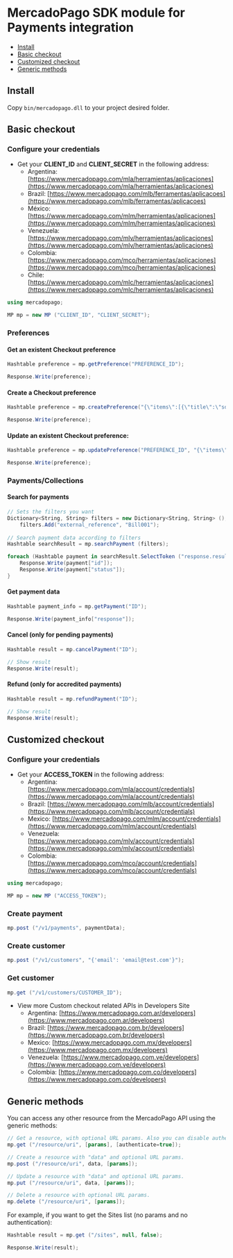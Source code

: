 # MercadoPago SDK module for Payments integration

* [Install](#install)
* [Basic checkout](#basic-checkout)
* [Customized checkout](#custom-checkout)
* [Generic methods](#generic-methods)

<a name="install"></a>
## Install

Copy `bin/mercadopago.dll` to your project desired folder.

<a name="basic-checkout"></a>
## Basic checkout

### Configure your credentials

* Get your **CLIENT_ID** and **CLIENT_SECRET** in the following address:
    * Argentina: [https://www.mercadopago.com/mla/herramientas/aplicaciones](https://www.mercadopago.com/mla/herramientas/aplicaciones)
    * Brazil: [https://www.mercadopago.com/mlb/ferramentas/aplicacoes](https://www.mercadopago.com/mlb/ferramentas/aplicacoes)
    * México: [https://www.mercadopago.com/mlm/herramientas/aplicaciones](https://www.mercadopago.com/mlm/herramientas/aplicaciones)
    * Venezuela: [https://www.mercadopago.com/mlv/herramientas/aplicaciones](https://www.mercadopago.com/mlv/herramientas/aplicaciones)
    * Colombia: [https://www.mercadopago.com/mco/herramientas/aplicaciones](https://www.mercadopago.com/mco/herramientas/aplicaciones)
    * Chile: [https://www.mercadopago.com/mlc/herramientas/aplicaciones](https://www.mercadopago.com/mlc/herramientas/aplicaciones)

```CS
using mercadopago;

MP mp = new MP ("CLIENT_ID", "CLIENT_SECRET");
```

### Preferences

#### Get an existent Checkout preference

```CS
Hashtable preference = mp.getPreference("PREFERENCE_ID");

Response.Write(preference);
```

#### Create a Checkout preference

```CS
Hashtable preference = mp.createPreference("{\"items\":[{\"title\":\"sdk-dotnet\",\"quantity\":1,\"currency_id\":\"ARS\",\"unit_price\":10.5}]}");

Response.Write(preference);
```

#### Update an existent Checkout preference:

```CS
Hashtable preference = mp.updatePreference("PREFERENCE_ID", "{\"items\":[{\"title\":\"sdk-dotnet\",\"quantity\":1,\"currency_id\":\"USD\",\"unit_price\":2}]}");

Response.Write(preference);
```

### Payments/Collections

#### Search for payments

```CS
// Sets the filters you want
Dictionary<String, String> filters = new Dictionary<String, String> ();
    filters.Add("external_reference", "Bill001");
      
// Search payment data according to filters
Hashtable searchResult = mp.searchPayment (filters);

foreach (Hashtable payment in searchResult.SelectToken ("response.results")) {
    Response.Write(payment["id"]);
    Response.Write(payment["status"]);
}
```

#### Get payment data

```CS
Hashtable payment_info = mp.getPayment("ID");

Response.Write(payment_info["response"]);
```    

#### Cancel (only for pending payments)

```CS
Hashtable result = mp.cancelPayment("ID");

// Show result
Response.Write(result);
```

#### Refund (only for accredited payments)

```CS
Hashtable result = mp.refundPayment("ID");

// Show result
Response.Write(result);
```

<a name="custom-checkout"></a>
## Customized checkout

### Configure your credentials

* Get your **ACCESS_TOKEN** in the following address:
    * Argentina: [https://www.mercadopago.com/mla/account/credentials](https://www.mercadopago.com/mla/account/credentials)
    * Brazil: [https://www.mercadopago.com/mlb/account/credentials](https://www.mercadopago.com/mlb/account/credentials)
    * Mexico: [https://www.mercadopago.com/mlm/account/credentials](https://www.mercadopago.com/mlm/account/credentials)
    * Venezuela: [https://www.mercadopago.com/mlv/account/credentials](https://www.mercadopago.com/mlv/account/credentials)
    * Colombia: [https://www.mercadopago.com/mco/account/credentials](https://www.mercadopago.com/mco/account/credentials)

```CS
using mercadopago;

MP mp = new MP ("ACCESS_TOKEN");
```

### Create payment

```CS
mp.post ("/v1/payments", paymentData);
```

### Create customer

```CS
mp.post ("/v1/customers", "{'email': 'email@test.com'}");
```

### Get customer

```CS
mp.get ("/v1/customers/CUSTOMER_ID");
```

* View more Custom checkout related APIs in Developers Site
    * Argentina: [https://www.mercadopago.com.ar/developers](https://www.mercadopago.com.ar/developers)
    * Brazil: [https://www.mercadopago.com.br/developers](https://www.mercadopago.com.br/developers)
    * Mexico: [https://www.mercadopago.com.mx/developers](https://www.mercadopago.com.mx/developers)
    * Venezuela: [https://www.mercadopago.com.ve/developers](https://www.mercadopago.com.ve/developers)
    * Colombia: [https://www.mercadopago.com.co/developers](https://www.mercadopago.com.co/developers)

<a name="generic-methods"></a>
## Generic methods

You can access any other resource from the MercadoPago API using the generic methods:

```CS
// Get a resource, with optional URL params. Also you can disable authentication for public APIs
mp.get ("/resource/uri", [params], [authenticate=true]);

// Create a resource with "data" and optional URL params.
mp.post ("/resource/uri", data, [params]);

// Update a resource with "data" and optional URL params.
mp.put ("/resource/uri", data, [params]);

// Delete a resource with optional URL params.
mp.delete ("/resource/uri", [params]);
```

 For example, if you want to get the Sites list (no params and no authentication):

```CS
Hashtable result = mp.get ("/sites", null, false);

Response.Write(result);
```
